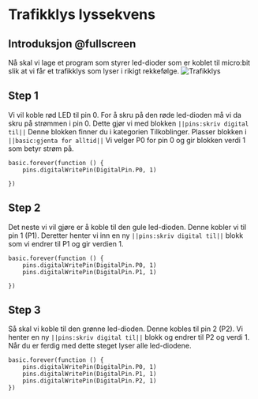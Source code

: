 # Trafikklys lyssekvens
## Introduksjon @fullscreen

Nå skal vi lage et program som styrer led-dioder som er koblet til micro:bit slik at vi får et trafikklys som lyser i rikigt rekkefølge.
![Trafikklys](https://github.com/olauk/trafikklys-tutorial/trafikklys.jpg)

## Step 1

 Vi vil koble rød LED til pin 0. For å skru på den røde led-dioden må vi da skru på strømmen i pin 0. Dette gjør vi med blokken ``||pins:skriv digital til||`` Denne blokken finner du i kategorien Tilkoblinger. Plasser blokken i ``||basic:gjenta for alltid||`` Vi velger P0 for pin 0 og gir blokken verdi 1 som betyr strøm på. 

```blocks
basic.forever(function () {
    pins.digitalWritePin(DigitalPin.P0, 1)
	
})
```

## Step 2
Det neste vi vil gjøre er å koble til den gule led-dioden. Denne kobler vi til pin 1 (P1). Deretter henter vi inn en ny ``||pins:skriv digital til||`` blokk som vi endrer til P1 og gir verdien 1.

```blocks
basic.forever(function () {
    pins.digitalWritePin(DigitalPin.P0, 1)
    pins.digitalWritePin(DigitalPin.P1, 1)
	
})
```
## Step 3
Så skal vi koble til den grønne led-dioden. Denne kobles til pin 2 (P2). Vi henter en ny ``||pins:skriv digital til||`` blokk og endrer til P2 og verdi 1.
Når du er ferdig med dette steget lyser alle led-diodene.

```blocks
basic.forever(function () {
    pins.digitalWritePin(DigitalPin.P0, 1)
    pins.digitalWritePin(DigitalPin.P1, 1)
    pins.digitalWritePin(DigitalPin.P2, 1)	
})

```
<script src="https://makecode.com/gh-pages-embed.js"></script><script>makeCodeRender("{{ site.makecode.home_url }}", "{{ site.github.owner_name }}/{{ site.github.repository_name }}");</script>
